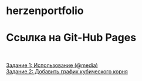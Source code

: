 # herzenportfolio
<h1 href=https://forsen14.github.io/herzenportfolio/ target="_blank">Ссылка на Git-Hub Pages</h1> <br>

<a href=https://kodaktor.ru/g/_30092021one/4202d target="_blank">Задание 1: Использование (@media)</a> <br>
<a href=https://kodaktor.ru/g/__0ded6 target="_blank">Задание 2: Добавить график кубического корня</a>
